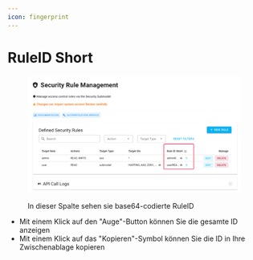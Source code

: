```yaml
---
icon: fingerprint
---
```


# RuleID Short

<figure><img src="../.gitbook/assets/SCR-20250522-nfcl-2.png" alt=""><figcaption><p>In dieser Spalte sehen sie base64-codierte RuleID</p></figcaption></figure>

* Mit einem Klick auf den "Auge"-Button können Sie die gesamte ID anzeigen
* Mit einem Klick auf das "Kopieren"-Symbol können Sie die ID in Ihre Zwischenablage kopieren
